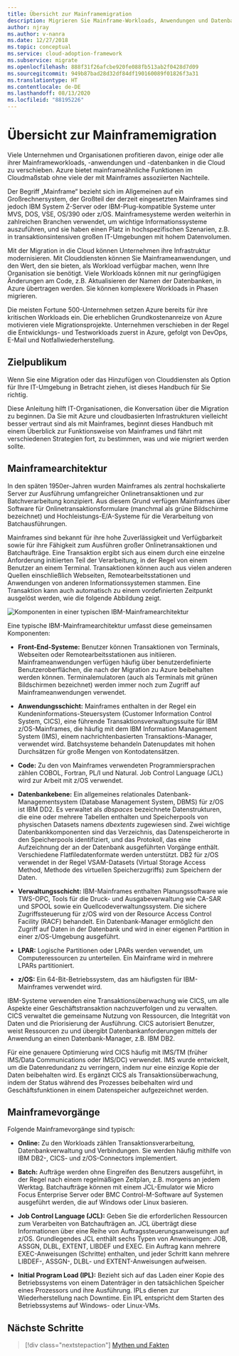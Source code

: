```yaml
---
title: Übersicht zur Mainframemigration
description: Migrieren Sie Mainframe-Workloads, Anwendungen und Datenbanken zu Azure, um eine bewährte, hochverfügbare, skalierbare Infrastruktur ohne viele der Nachteile von Mainframes zu erhalten.
author: njray
ms.author: v-nanra
ms.date: 12/27/2018
ms.topic: conceptual
ms.service: cloud-adoption-framework
ms.subservice: migrate
ms.openlocfilehash: 888f31f26afcbe920fe088fb513ab2f0428d7d09
ms.sourcegitcommit: 949b87bad28d32df84df190160089f01826f3a31
ms.translationtype: HT
ms.contentlocale: de-DE
ms.lasthandoff: 08/13/2020
ms.locfileid: "88195226"
---
```

<!-- cSpell:ignore nanra njray dbspaces dbextents VSAM RACF LPARS ASSGN DLBL EXTENT LIBDEF EXEC IPLs -->

# <a name="mainframe-migration-overview"></a>Übersicht zur Mainframemigration

Viele Unternehmen und Organisationen profitieren davon, einige oder alle ihrer Mainframeworkloads, -anwendungen und -datenbanken in die Cloud zu verschieben. Azure bietet mainframeähnliche Funktionen im Cloudmaßstab ohne viele der mit Mainframes assoziierten Nachteile.

Der Begriff „Mainframe“ bezieht sich im Allgemeinen auf ein Großrechnersystem, der Großteil der derzeit eingesetzten Mainframes sind jedoch IBM System Z-Server oder IBM-Plug-kompatible Systeme unter MVS, DOS, VSE, OS/390 oder z/OS. Mainframesysteme werden weiterhin in zahlreichen Branchen verwendet, um wichtige Informationssysteme auszuführen, und sie haben einen Platz in hochspezifischen Szenarien, z.B. in transaktionsintensiven großen IT-Umgebungen mit hohem Datenvolumen.

Mit der Migration in die Cloud können Unternehmen ihre Infrastruktur modernisieren. Mit Clouddiensten können Sie Mainframeanwendungen, und den Wert, den sie bieten, als Workload verfügbar machen, wenn Ihre Organisation sie benötigt. Viele Workloads können mit nur geringfügigen Änderungen am Code, z.B. Aktualisieren der Namen der Datenbanken, in Azure übertragen werden. Sie können komplexere Workloads in Phasen migrieren.

Die meisten Fortune 500-Unternehmen setzen Azure bereits für ihre kritischen Workloads ein. Die erheblichen Grundkostenanreize von Azure motivieren viele Migrationsprojekte. Unternehmen verschieben in der Regel die Entwicklungs- und Testworkloads zuerst in Azure, gefolgt von DevOps, E-Mail und Notfallwiederherstellung.

## <a name="intended-audience"></a>Zielpublikum

Wenn Sie eine Migration oder das Hinzufügen von Clouddiensten als Option für Ihre IT-Umgebung in Betracht ziehen, ist dieses Handbuch für Sie richtig.

Diese Anleitung hilft IT-Organisationen, die Konversation über die Migration zu beginnen. Da Sie mit Azure und cloudbasierten Infrastrukturen vielleicht besser vertraut sind als mit Mainframes, beginnt dieses Handbuch mit einem Überblick zur Funktionsweise von Mainframes und fährt mit verschiedenen Strategien fort, zu bestimmen, was und wie migriert werden sollte.

## <a name="mainframe-architecture"></a>Mainframearchitektur

In den späten 1950er-Jahren wurden Mainframes als zentral hochskalierte Server zur Ausführung umfangreicher Onlinetransaktionen und zur Batchverarbeitung konzipiert. Aus diesem Grund verfügen Mainframes über Software für Onlinetransaktionsformulare (manchmal als grüne Bildschirme bezeichnet) und Hochleistungs-E/A-Systeme für die Verarbeitung von Batchausführungen.

Mainframes sind bekannt für ihre hohe Zuverlässigkeit und Verfügbarkeit sowie für ihre Fähigkeit zum Ausführen großer Onlinetransaktionen und Batchaufträge. Eine Transaktion ergibt sich aus einem durch eine einzelne Anforderung initiierten Teil der Verarbeitung, in der Regel von einem Benutzer an einem Terminal. Transaktionen können auch aus vielen anderen Quellen einschließlich Webseiten, Remotearbeitsstationen und Anwendungen von anderen Informationssystemen stammen. Eine Transaktion kann auch automatisch zu einem vordefinierten Zeitpunkt ausgelöst werden, wie die folgende Abbildung zeigt.

![Komponenten in einer typischen IBM-Mainframearchitektur](../../_images/mainframe-migration/mainframe-architecture.png)

Eine typische IBM-Mainframearchitektur umfasst diese gemeinsamen Komponenten:

- **Front-End-Systeme:** Benutzer können Transaktionen von Terminals, Webseiten oder Remotearbeitsstationen aus initiieren. Mainframeanwendungen verfügen häufig über benutzerdefinierte Benutzeroberflächen, die nach der Migration zu Azure beibehalten werden können. Terminalemulatoren (auch als Terminals mit grünen Bildschirmen bezeichnet) werden immer noch zum Zugriff auf Mainframeanwendungen verwendet.

- **Anwendungsschicht:** Mainframes enthalten in der Regel ein Kundeninformations-Steuersystem (Customer Information Control System, CICS), eine führende Transaktionsverwaltungssuite für IBM z/OS-Mainframes, die häufig mit dem IBM Information Management System (IMS), einem nachrichtenbasierten Transaktions-Manager, verwendet wird. Batchsysteme behandeln Datenupdates mit hohen Durchsätzen für große Mengen von Kontodatensätzen.

- **Code:** Zu den von Mainframes verwendeten Programmiersprachen zählen COBOL, Fortran, PL/I und Natural. Job Control Language (JCL) wird zur Arbeit mit z/OS verwendet.

- **Datenbankebene:** Ein allgemeines relationales Datenbank-Managementsystem (Database Management System, DBMS) für z/OS ist IBM DD2. Es verwaltet als _dbspaces_ bezeichnete Datenstrukturen, die eine oder mehrere Tabellen enthalten und Speicherpools von physischen Datasets namens _dbextents_ zugewiesen sind. Zwei wichtige Datenbankkomponenten sind das Verzeichnis, das Datenspeicherorte in den Speicherpools identifiziert, und das Protokoll, das eine Aufzeichnung der an der Datenbank ausgeführten Vorgänge enthält. Verschiedene Flatfiledatenformate werden unterstützt. DB2 für z/OS verwendet in der Regel VSAM-Datasets (Virtual Storage Access Method, Methode des virtuellen Speicherzugriffs) zum Speichern der Daten.

- **Verwaltungsschicht:** IBM-Mainframes enthalten Planungssoftware wie TWS-OPC, Tools für die Druck- und Ausgabeverwaltung wie CA-SAR und SPOOL sowie ein Quellcodeverwaltungssystem. Die sichere Zugriffssteuerung für z/OS wird von der Resource Access Control Facility (RACF) behandelt. Ein Datenbank-Manager ermöglicht den Zugriff auf Daten in der Datenbank und wird in einer eigenen Partition in einer z/OS-Umgebung ausgeführt.

- **LPAR:** Logische Partitionen oder LPARs werden verwendet, um Computeressourcen zu unterteilen. Ein Mainframe wird in mehrere LPARs partitioniert.

- **z/OS:** Ein 64-Bit-Betriebssystem, das am häufigsten für IBM-Mainframes verwendet wird.

IBM-Systeme verwenden eine Transaktionsüberwachung wie CICS, um alle Aspekte einer Geschäftstransaktion nachzuverfolgen und zu verwalten. CICS verwaltet die gemeinsame Nutzung von Ressourcen, die Integrität von Daten und die Priorisierung der Ausführung. CICS autorisiert Benutzer, weist Ressourcen zu und übergibt Datenbankanforderungen mittels der Anwendung an einen Datenbank-Manager, z.B. IBM DB2.

Für eine genauere Optimierung wird CICS häufig mit IMS/TM (früher IMS/Data Communications oder IMS/DC) verwendet. IMS wurde entwickelt, um die Datenredundanz zu verringern, indem nur eine einzige Kopie der Daten beibehalten wird. Es ergänzt CICS als Transaktionsüberwachung, indem der Status während des Prozesses beibehalten wird und Geschäftsfunktionen in einem Datenspeicher aufgezeichnet werden.

## <a name="mainframe-operations"></a>Mainframevorgänge

Folgende Mainframevorgänge sind typisch:

- **Online:** Zu den Workloads zählen Transaktionsverarbeitung, Datenbankverwaltung und Verbindungen. Sie werden häufig mithilfe von IBM DB2-, CICS- und z/OS-Connectors implementiert.

<!-- docsTest:ignore "BMC Control-M" -->
<!-- cSpell:ignore JOB ASSGN DLBL EXTENT LIBDEF EXEC -->

- **Batch:** Aufträge werden ohne Eingreifen des Benutzers ausgeführt, in der Regel nach einem regelmäßigen Zeitplan, z.B. morgens an jedem Werktag. Batchaufträge können mit einem JCL-Emulator wie Micro Focus Enterprise Server oder BMC Control-M-Software auf Systemen ausgeführt werden, die auf Windows oder Linux basieren.

- **Job Control Language (JCL):** Geben Sie die erforderlichen Ressourcen zum Verarbeiten von Batchaufträgen an. JCL überträgt diese Informationen über eine Reihe von Auftragssteuerungsanweisungen auf z/OS. Grundlegendes JCL enthält sechs Typen von Anweisungen: JOB, ASSGN, DLBL, EXTENT, LIBDEF und EXEC. Ein Auftrag kann mehrere EXEC-Anweisungen (Schritte) enthalten, und jeder Schritt kann mehrere LIBDEF-, ASSGN-, DLBL- und EXTENT-Anweisungen aufweisen.

- **Initial Program Load (IPL):** Bezieht sich auf das Laden einer Kopie des Betriebssystems von einem Datenträger in den tatsächlichen Speicher eines Prozessors und ihre Ausführung. IPLs dienen zur Wiederherstellung nach Downtime. Ein IPL entspricht dem Starten des Betriebssystems auf Windows- oder Linux-VMs.

## <a name="next-steps"></a>Nächste Schritte

> [!div class="nextstepaction"]
> [Mythen und Fakten](./myths-and-facts.md)

